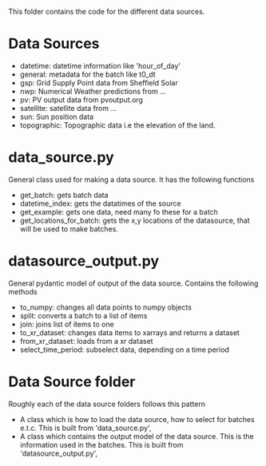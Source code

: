 This folder contains the code for the different data sources.

# Data Sources
- datetime: datetime information like 'hour_of_day'
- general: metadata for the batch like t0_dt
- gsp: Grid Supply Point data from Sheffield Solar
- nwp: Numerical Weather predictions from ...
- pv: PV output data from pvoutput.org
- satellite: satellite data from ...
- sun: Sun position data
- topographic: Topographic data i.e the elevation of the land.

# data_source.py

General class used for making a data source. It has the following functions
- get_batch: gets batch data
- datetime_index: gets the datatimes of the source
- get_example: gets one data, need many fo these for a batch
- get_locations_for_batch: gets the x,y locations of the datasource, that will be used to make batches.


# datasource_output.py

General pydantic model of output of the data source. Contains the following methods
- to_numpy: changes all data points to numpy objects
- split: converts a batch to a list of items
- join: joins list of items to one
- to_xr_dataset: changes data items to xarrays and returns a dataset
- from_xr_dataset: loads from a xr dataset
- select_time_period: subselect data, depending on a time period

# <X> Data Source folder

Roughly each of the data source folders follows this pattern
- A class which is how to load the data source, how to select for batches e.t.c. This is built from 'data_source.py',
- A class which contains the output model of the data source. This is the information used in the batches.
This is built from 'datasource_output.py',
